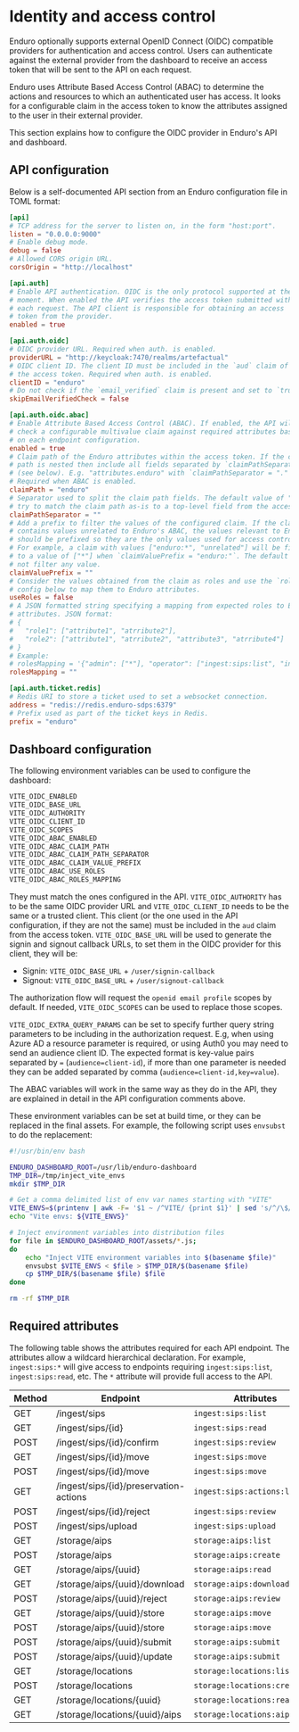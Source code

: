# Identity and access control

Enduro optionally supports external OpenID Connect (OIDC) compatible providers
for authentication and access control. Users can authenticate against the
external provider from the dashboard to receive an access token that will be
sent to the API on each request.

Enduro uses Attribute Based Access Control (ABAC) to determine the actions and
resources to which an authenticated user has access. It looks for a configurable
claim in the access token to know the attributes assigned to the user in their
external provider.

This section explains how to configure the OIDC provider in Enduro's API and
dashboard.

## API configuration

Below is a self-documented API section from an Enduro configuration file in
TOML format:

```toml
[api]
# TCP address for the server to listen on, in the form "host:port".
listen = "0.0.0.0:9000"
# Enable debug mode.
debug = false
# Allowed CORS origin URL.
corsOrigin = "http://localhost"

[api.auth]
# Enable API authentication. OIDC is the only protocol supported at the
# moment. When enabled the API verifies the access token submitted with
# each request. The API client is responsible for obtaining an access
# token from the provider.
enabled = true

[api.auth.oidc]
# OIDC provider URL. Required when auth. is enabled.
providerURL = "http://keycloak:7470/realms/artefactual"
# OIDC client ID. The client ID must be included in the `aud` claim of
# the access token. Required when auth. is enabled.
clientID = "enduro"
# Do not check if the `email_verified` claim is present and set to `true`.
skipEmailVerifiedCheck = false

[api.auth.oidc.abac]
# Enable Attribute Based Access Control (ABAC). If enabled, the API will
# check a configurable multivalue claim against required attributes based
# on each endpoint configuration.
enabled = true
# Claim path of the Enduro attributes within the access token. If the claim
# path is nested then include all fields separated by `claimPathSeparator`
# (see below). E.g. "attributes.enduro" with `claimPathSeparator = "."`.
# Required when ABAC is enabled.
claimPath = "enduro"
# Separator used to split the claim path fields. The default value of "" will
# try to match the claim path as-is to a top-level field from the access token.
claimPathSeparator = ""
# Add a prefix to filter the values of the configured claim. If the claim
# contains values unrelated to Enduro's ABAC, the values relevant to Enduro
# should be prefixed so they are the only values used for access control.
# For example, a claim with values ["enduro:*", "unrelated"] will be filtered
# to a value of ["*"] when `claimValuePrefix = "enduro:"`. The default "" will
# not filter any value.
claimValuePrefix = ""
# Consider the values obtained from the claim as roles and use the `rolesMapping`
# config below to map them to Enduro attributes.
useRoles = false
# A JSON formatted string specifying a mapping from expected roles to Enduro
# attributes. JSON format:
# {
#   "role1": ["attribute1", "atrribute2"],
#   "role2": ["attribute1", "atrribute2", "attribute3", "atrribute4"]
# }
# Example:
# rolesMapping = '{"admin": ["*"], "operator": ["ingest:sips:list", "ingest:sips:actions:list", "ingest:sips:move", "ingest:sips:read", "ingest:sips:upload"], "readonly": ["ingest:sips:list", "ingest:sips:actions:list", "ingest:sips:read"]}'
rolesMapping = ""

[api.auth.ticket.redis]
# Redis URI to store a ticket used to set a websocket connection.
address = "redis://redis.enduro-sdps:6379"
# Prefix used as part of the ticket keys in Redis.
prefix = "enduro"
```

## Dashboard configuration

The following environment variables can be used to configure the dashboard:

```txt
VITE_OIDC_ENABLED
VITE_OIDC_BASE_URL
VITE_OIDC_AUTHORITY
VITE_OIDC_CLIENT_ID
VITE_OIDC_SCOPES
VITE_OIDC_ABAC_ENABLED
VITE_OIDC_ABAC_CLAIM_PATH
VITE_OIDC_ABAC_CLAIM_PATH_SEPARATOR
VITE_OIDC_ABAC_CLAIM_VALUE_PREFIX
VITE_OIDC_ABAC_USE_ROLES
VITE_OIDC_ABAC_ROLES_MAPPING
```

They must match the ones configured in the API. `VITE_OIDC_AUTHORITY` has to be
the same OIDC provider URL and `VITE_OIDC_CLIENT_ID` needs to be the same or a
trusted client. This client (or the one used in the API configuration, if they
are not the same) must be included in the `aud` claim from the access token.
`VITE_OIDC_BASE_URL` will be used to generate the signin and signout callback
URLs, to set them in the OIDC provider for this client, they will be:

- Signin: `VITE_OIDC_BASE_URL` + `/user/signin-callback`
- Signout: `VITE_OIDC_BASE_URL` + `/user/signout-callback`

The authorization flow will request the `openid email profile` scopes by
default. If needed, `VITE_OIDC_SCOPES` can be used to replace those scopes.

`VITE_OIDC_EXTRA_QUERY_PARAMS` can be set to specify further query string
parameters to be including in the authorization request. E.g, when using Azure
AD a resource parameter is required, or using Auth0 you may need to send an
audience client ID. The expected format is key-value pairs separated by `=`
(`audience=client-id`), if more than one parameter is needed they can be added
separated by comma (`audience=client-id,key=value`).

The ABAC variables will work in the same way as they do in the API, they are
explained in detail in the API configuration comments above.

These environment variables can be set at build time, or they can be replaced in
the final assets. For example, the following script uses `envsubst` to do the
replacement:

```bash
#!/usr/bin/env bash

ENDURO_DASHBOARD_ROOT=/usr/lib/enduro-dashboard
TMP_DIR=/tmp/inject_vite_envs
mkdir $TMP_DIR

# Get a comma delimited list of env var names starting with "VITE"
VITE_ENVS=$(printenv | awk -F= '$1 ~ /^VITE/ {print $1}' | sed 's/^/\$/g' | paste -sd,);
echo "Vite envs: ${VITE_ENVS}"

# Inject environment variables into distribution files
for file in $ENDURO_DASHBOARD_ROOT/assets/*.js;
do
    echo "Inject VITE environment variables into $(basename $file)"
    envsubst $VITE_ENVS < $file > $TMP_DIR/$(basename $file)
    cp $TMP_DIR/$(basename $file) $file
done

rm -rf $TMP_DIR
```

## Required attributes

The following table shows the attributes required for each API endpoint. The
attributes allow a wildcard hierarchical declaration. For example, `ingest:sips:*`
will give access to endpoints requiring `ingest:sips:list`, `ingest:sips:read`, etc.
The `*` attribute will provide full access to the API.

| Method | Endpoint                               | Attributes                    |
| ------ | -------------------------------------- | ----------------------------- |
| GET    | /ingest/sips                           | `ingest:sips:list`            |
| GET    | /ingest/sips/{id}                      | `ingest:sips:read`            |
| POST   | /ingest/sips/{id}/confirm              | `ingest:sips:review`          |
| GET    | /ingest/sips/{id}/move                 | `ingest:sips:move`            |
| POST   | /ingest/sips/{id}/move                 | `ingest:sips:move`            |
| GET    | /ingest/sips/{id}/preservation-actions | `ingest:sips:actions:list`    |
| POST   | /ingest/sips/{id}/reject               | `ingest:sips:review`          |
| POST   | /ingest/sips/upload                    | `ingest:sips:upload`          |
| GET    | /storage/aips                          | `storage:aips:list`           |
| POST   | /storage/aips                          | `storage:aips:create`         |
| GET    | /storage/aips/{uuid}                   | `storage:aips:read`           |
| GET    | /storage/aips/{uuid}/download          | `storage:aips:download`       |
| POST   | /storage/aips/{uuid}/reject            | `storage:aips:review`         |
| GET    | /storage/aips/{uuid}/store             | `storage:aips:move`           |
| POST   | /storage/aips/{uuid}/store             | `storage:aips:move`           |
| POST   | /storage/aips/{uuid}/submit            | `storage:aips:submit`         |
| POST   | /storage/aips/{uuid}/update            | `storage:aips:submit`         |
| GET    | /storage/locations                     | `storage:locations:list`      |
| POST   | /storage/locations                     | `storage:locations:create`    |
| GET    | /storage/locations/{uuid}              | `storage:locations:read`      |
| GET    | /storage/locations/{uuid}/aips         | `storage:locations:aips:list` |
